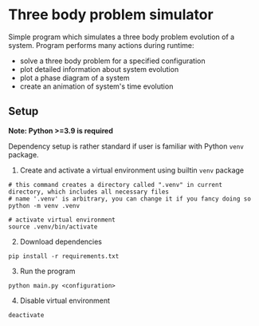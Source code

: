 # Three body problem simulator
Simple program which simulates a three body problem evolution of a system.
Program performs many actions during runtime:
- solve a three body problem for a specified configuration
- plot detailed information about system evolution
- plot a phase diagram of a system
- create an animation of system's time evolution

## Setup
**Note: Python >=3.9 is required**

Dependency setup is rather standard if user is familiar with Python `venv` package.
1) Create and activate a virtual environment using builtin `venv` package
```
# this command creates a directory called ".venv" in current directory, which includes all necessary files
# name '.venv' is arbitrary, you can change it if you fancy doing so
python -m venv .venv

# activate virtual environment
source .venv/bin/activate
```
2) Download dependencies
```
pip install -r requirements.txt
```

3) Run the program
```
python main.py <configuration>
```

4) Disable virtual environment
```
deactivate
```